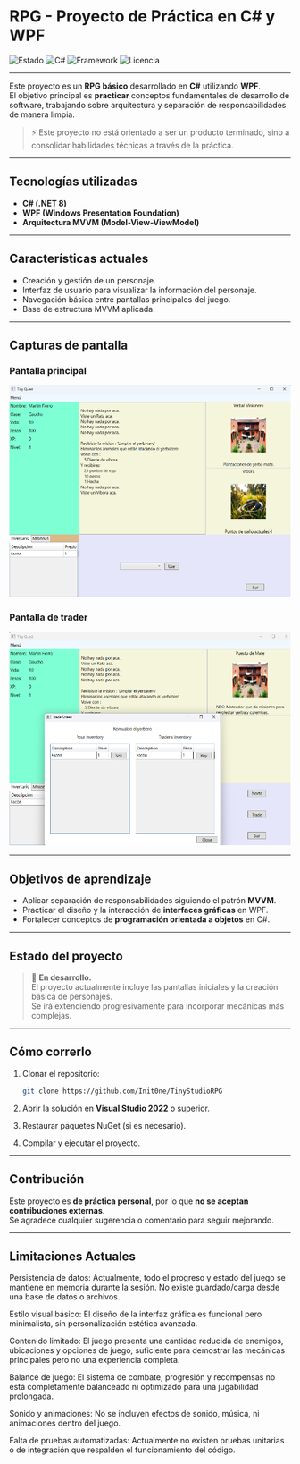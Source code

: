 # RPG - Proyecto de Práctica en C# y WPF

![Estado](https://img.shields.io/badge/estado-en%20desarrollo-yellow)
![C#](https://img.shields.io/badge/lenguaje-C%23-blue)
![Framework](https://img.shields.io/badge/framework-WPF-purple)
![Licencia](https://img.shields.io/badge/licencia-MIT-green)

---

Este proyecto es un **RPG básico** desarrollado en **C#** utilizando **WPF**.  
El objetivo principal es **practicar** conceptos fundamentales de desarrollo de software, trabajando sobre arquitectura y separación de responsabilidades de manera limpia.

> ⚡ Este proyecto no está orientado a ser un producto terminado, sino a consolidar habilidades técnicas a través de la práctica.

---

## Tecnologías utilizadas

- **C# (.NET 8)**
- **WPF (Windows Presentation Foundation)**
- **Arquitectura MVVM (Model-View-ViewModel)**

---

## Características actuales

- Creación y gestión de un personaje.
- Interfaz de usuario para visualizar la información del personaje.
- Navegación básica entre pantallas principales del juego.
- Base de estructura MVVM aplicada.

---

## Capturas de pantalla

### Pantalla principal
![Pantalla principal](TinyStudioRPG/Engine/Images/Screenshots/Ventana_Principal.png)

### Pantalla de trader
![Pantalla del trader](TinyStudioRPG/Engine/Images/Screenshots/Ventana_Trader.png)

---

## Objetivos de aprendizaje

- Aplicar separación de responsabilidades siguiendo el patrón **MVVM**.
- Practicar el diseño y la interacción de **interfaces gráficas** en WPF.
- Fortalecer conceptos de **programación orientada a objetos** en C#.

---

## Estado del proyecto

> 🚧 **En desarrollo.**  
> El proyecto actualmente incluye las pantallas iniciales y la creación básica de personajes.  
> Se irá extendiendo progresivamente para incorporar mecánicas más complejas.

---

## Cómo correrlo

1. Clonar el repositorio:
   ```bash
   git clone https://github.com/Init0ne/TinyStudioRPG
   ```

2. Abrir la solución en **Visual Studio 2022** o superior.

3. Restaurar paquetes NuGet (si es necesario).

4. Compilar y ejecutar el proyecto.

---

## Contribución

Este proyecto es **de práctica personal**, por lo que **no se aceptan contribuciones externas**.  
Se agradece cualquier sugerencia o comentario para seguir mejorando.

---

## Limitaciones Actuales

Persistencia de datos: Actualmente, todo el progreso y estado del juego se mantiene en memoria durante la sesión. No existe guardado/carga desde una base de datos o archivos.

Estilo visual básico: El diseño de la interfaz gráfica es funcional pero minimalista, sin personalización estética avanzada.

Contenido limitado: El juego presenta una cantidad reducida de enemigos, ubicaciones y opciones de juego, suficiente para demostrar las mecánicas principales pero no una experiencia completa.

Balance de juego: El sistema de combate, progresión y recompensas no está completamente balanceado ni optimizado para una jugabilidad prolongada.

Sonido y animaciones: No se incluyen efectos de sonido, música, ni animaciones dentro del juego.

Falta de pruebas automatizadas: Actualmente no existen pruebas unitarias o de integración que respalden el funcionamiento del código.
